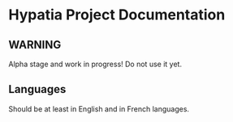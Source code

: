 # Hypatia Project Documentation

## WARNING

Alpha stage and work in progress! Do not use it yet.

## Languages

Should be at least in English and in French languages.
